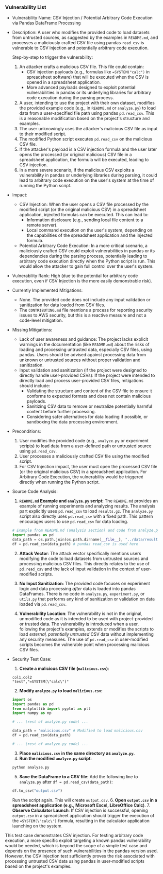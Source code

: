 ### Vulnerability List

- Vulnerability Name: CSV Injection / Potential Arbitrary Code Execution via Pandas DataFrame Processing

- Description:
    A user who modifies the provided code to load datasets from untrusted sources, as suggested by the examples in `README.md`, and processes a maliciously crafted CSV file using pandas `read_csv` is vulnerable to CSV injection and potentially arbitrary code execution.

    Step-by-step to trigger the vulnerability:
    1. An attacker crafts a malicious CSV file. This file could contain:
        - CSV injection payloads (e.g., formulas like `=SYSTEM("calc")` in spreadsheet software) that will be executed when the CSV is opened in a spreadsheet application.
        - More advanced payloads designed to exploit potential vulnerabilities in pandas or its underlying libraries for arbitrary code execution during the parsing process.
    2. A user, intending to use the project with their own dataset, modifies the provided example code (e.g., in `README.md` or `analyze.py`) to load data from a user-specified file path using pandas `pd.read_csv`. This is a reasonable modification based on the project's structure and examples.
    3. The user unknowingly uses the attacker's malicious CSV file as input to their modified script.
    4. The modified Python script executes `pd.read_csv` on the malicious CSV file.
    5. If the attacker's payload is a CSV injection formula and the user later opens the processed (or original malicious) CSV file in a spreadsheet application, the formula will be executed, leading to CSV injection.
    6. In a more severe scenario, if the malicious CSV exploits a vulnerability in pandas or underlying libraries during parsing, it could lead to arbitrary code execution on the user's system at the time of running the Python script.

- Impact:
    - CSV Injection: When the user opens a CSV file processed by the modified script (or the original malicious CSV) in a spreadsheet application, injected formulas can be executed. This can lead to:
        - Information disclosure (e.g., sending local file content to a remote server).
        - Local command execution on the user's system, depending on the capabilities of the spreadsheet application and the injected formula.
    - Potential Arbitrary Code Execution: In a more critical scenario, a maliciously crafted CSV could exploit vulnerabilities in pandas or its dependencies during the parsing process, potentially leading to arbitrary code execution directly when the Python script is run. This would allow the attacker to gain full control over the user's system.

- Vulnerability Rank: High (due to the potential for arbitrary code execution, even if CSV Injection is the more easily demonstrable risk).

- Currently Implemented Mitigations:
    - None. The provided code does not include any input validation or sanitization for data loaded from CSV files.
    - The `CONTRIBUTING.md` file mentions a process for reporting security issues to AWS security, but this is a reactive measure and not a code-level mitigation.

- Missing Mitigations:
    - Lack of user awareness and guidance: The project lacks explicit warnings in the documentation (like `README.md`) about the risks of loading and processing untrusted data, especially CSV files, using pandas. Users should be advised against processing data from unknown or untrusted sources without proper validation and sanitization.
    - Input validation and sanitization (if the project were designed to directly handle user-provided CSVs): If the project were intended to directly load and process user-provided CSV files, mitigations should include:
        - Validating the structure and content of the CSV file to ensure it conforms to expected formats and does not contain malicious payloads.
        - Sanitizing CSV data to remove or neutralize potentially harmful content before further processing.
        - Considering safer alternatives for data loading if possible, or sandboxing the data processing environment.

- Preconditions:
    1. User modifies the provided code (e.g., `analyze.py` or experiment scripts) to load data from a user-defined path or untrusted source using `pd.read_csv`.
    2. User processes a maliciously crafted CSV file using the modified script.
    3. For CSV Injection impact, the user must open the processed CSV file (or the original malicious CSV) in a spreadsheet application. For Arbitrary Code Execution, the vulnerability would be triggered directly when running the Python script.

- Source Code Analysis:
    1. **`README.md` Example and `analyze.py` script**: The `README.md` provides an example of running experiments and analyzing results. The analysis part explicitly uses `pd.read_csv` to load `results.gz`. The `analyze.py` script also directly uses `pd.read_csv` with a fixed path. This pattern encourages users to use `pd.read_csv` for data loading.

    ```python
    # Example from README.md (analysis section) and code from analyze.py
    import pandas as pd
    data_path = os.path.join(os.path.dirname(__file__), "../data/results.gz") # Fixed path in analyze.py
    df = pd.read_csv(data_path) # pandas read_csv is used here
    ```

    2. **Attack Vector**: The attack vector specifically mentions users modifying the code to load datasets from untrusted sources and processing malicious CSV files. This directly relates to the use of `pd.read_csv` and the lack of input validation in the context of user-modified scripts.

    3. **No Input Sanitization**: The provided code focuses on experiment logic and data processing *after* data is loaded into pandas DataFrames. There is no code in `analyze.py`, `experiment.py`, or `utils.py` that performs any kind of sanitization or validation on data loaded via `pd.read_csv`.

    4. **Vulnerability Location**: The vulnerability is not in the original, unmodified code as it is intended to be used with project-provided or trusted data. The vulnerability is introduced when a user, following the project's examples, extends or modifies the scripts to load *external, potentially untrusted* CSV data without implementing any security measures. The use of `pd.read_csv` in user-modified scripts becomes the vulnerable point when processing malicious CSV files.

- Security Test Case:
    1. **Create a malicious CSV file (`malicious.csv`)**:
    ```csv
    col1,col2
    "test","=SYSTEM(\"calc\")"
    ```
    2. **Modify `analyze.py` to load `malicious.csv`**:
    ```python
    import os
    import pandas as pd
    from matplotlib import pyplot as plt
    import numpy as np

    # ... (rest of analyze.py code) ...

    data_path = "malicious.csv" # Modified to load malicious.csv
    df = pd.read_csv(data_path)

    # ... (rest of analyze.py code) ...
    ```
    3. **Place `malicious.csv` in the same directory as `analyze.py`.**
    4. **Run the modified `analyze.py` script**:
    ```bash
    python analyze.py
    ```
    5. **Save the DataFrame to a CSV file**: Add the following line to `analyze.py` after `df = pd.read_csv(data_path)`:
    ```python
    df.to_csv("output.csv")
    ```
    Run the script again. This will create `output.csv`.
    6. **Open `output.csv` in a spreadsheet application (e.g., Microsoft Excel, LibreOffice Calc)**.
    7. **Observe Calculator Launch**: If CSV injection is successful, opening `output.csv` in a spreadsheet application should trigger the execution of the `=SYSTEM(\"calc\")` formula, resulting in the calculator application launching on the system.

This test case demonstrates CSV injection. For testing arbitrary code execution, a more specific exploit targeting a known pandas vulnerability would be needed, which is beyond the scope of a simple test case and depends on the presence of such vulnerabilities in the pandas version used. However, the CSV injection test sufficiently proves the risk associated with processing untrusted CSV data using pandas in user-modified scripts based on the project's examples.